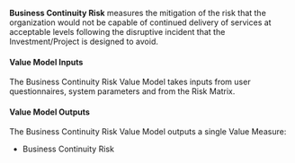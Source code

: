 
**Business Continuity Risk** measures the mitigation of the risk that the organization would not be capable of continued delivery of services at acceptable levels following the disruptive incident that the Investment/Project is designed to avoid.

#### Value Model Inputs

The Business Continuity Risk Value Model takes inputs from user questionnaires, system parameters and from the Risk Matrix.

#### Value Model Outputs

The Business Continuity Risk Value Model outputs a single Value Measure:
- Business Continuity Risk
